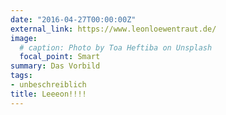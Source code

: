 ```yaml
---
date: "2016-04-27T00:00:00Z"
external_link: https://www.leonloewentraut.de/
image:
  # caption: Photo by Toa Heftiba on Unsplash
  focal_point: Smart
summary: Das Vorbild
tags:
- unbeschreiblich
title: Leeeon!!!!
---
```

